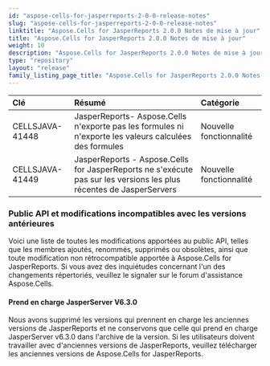 ```yaml
---
id: "aspose-cells-for-jasperreports-2-0-0-release-notes"
slug: "aspose-cells-for-jasperreports-2-0-0-release-notes"
linktitle: "Aspose.Cells for JasperReports 2.0.0 Notes de mise à jour"
title: "Aspose.Cells for JasperReports 2.0.0 Notes de mise à jour"
weight: 10
description: "Aspose.Cells for JasperReports 2.0.0 Notes de mise à jour – the latest updates and fixes."
type: "repository"
layout: "release"
family_listing_page_title: "Aspose.Cells for JasperReports 2.0.0 Notes de mise à jour"
---
```

|**Clé** |**Résumé** |**Catégorie** |
|:- |:- |:- |
|CELLSJAVA-41448 | JasperReports- Aspose.Cells n'exporte pas les formules ni n'exporte les valeurs calculées des formules|Nouvelle fonctionnalité|
|CELLSJAVA-41449 | JasperReports - Aspose.Cells for JasperReports ne s'exécute pas sur les versions les plus récentes de JasperServers|Nouvelle fonctionnalité|
### **Public API et modifications incompatibles avec les versions antérieures**
Voici une liste de toutes les modifications apportées au public API, telles que les membres ajoutés, renommés, supprimés ou obsolètes, ainsi que toute modification non rétrocompatible apportée à Aspose.Cells for JasperReports. Si vous avez des inquiétudes concernant l'un des changements répertoriés, veuillez le signaler sur le forum d'assistance Aspose.Cells.
#### **Prend en charge JasperServer V6.3.0**
Nous avons supprimé les versions qui prennent en charge les anciennes versions de JasperReports et ne conservons que celle qui prend en charge JasperServer v6.3.0 dans l'archive de la version. Si les utilisateurs doivent travailler avec d'anciennes versions de JasperReports, veuillez télécharger les anciennes versions de Aspose.Cells for JasperReports.
